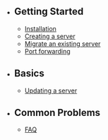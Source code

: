 - ## Getting Started
    - [Installation](/{{route}}/{{version}}/installation)
    - [Creating a server](/{{route}}/{{version}}/create-server)
    - [Migrate an existing server](/{{route}}/{{version}}/migrate-server)
    - [Port forwarding](/{{route}}/{{version}}/port-forwarding)
- ## Basics
    - [Updating a server](/{{route}}/{{version}}/update-server)
- ## Common Problems
    - [FAQ](/{{route}}/{{version}}/faq)
